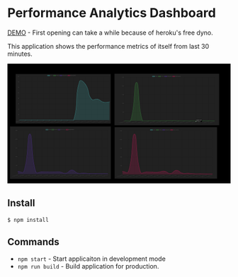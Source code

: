 # Performance Analytics Dashboard

[DEMO](https://perfanalytics-dashboard-fe.herokuapp.com/) - First opening can take a while because of heroku's free dyno.

This application shows the performance metrics of itself from last 30 minutes.

![ss](./docs/screen.png)

## Install

```
$ npm install
```
## Commands

- `npm start` - Start applicaiton in development mode
- `npm run build` - Build application for production.